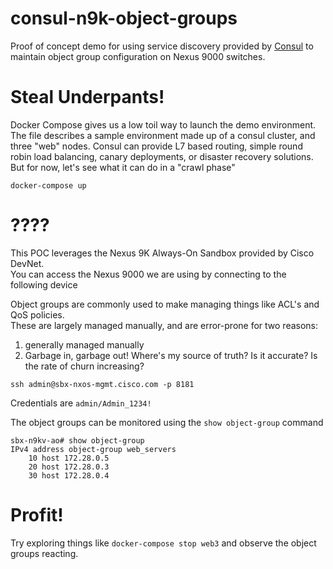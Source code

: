 # consul-n9k-object-groups

Proof of concept demo for using service discovery provided by [Consul](https://www.consul.io/)
to maintain object group configuration on Nexus 9000 switches.  

# Steal Underpants!

Docker Compose gives us a low toil way to launch the demo environment.  The file describes
a sample environment made up of a consul cluster, and three "web" nodes. Consul can provide
L7 based routing, simple round robin load balancing, canary deployments, or
disaster recovery solutions. But for now, let's see what it can do in a "crawl phase"

```
docker-compose up
```


# ????

This POC leverages the Nexus 9K Always-On Sandbox provided by Cisco DevNet.  
You can access the Nexus 9000 we are using by connecting to the following device

Object groups are commonly used to make managing things like ACL's and QoS policies.  
These are largely managed manually, and are error-prone for two reasons:
1. generally managed manually
2. Garbage in, garbage out! Where's my source of truth? Is it accurate? Is the rate of churn increasing?


```
ssh admin@sbx-nxos-mgmt.cisco.com -p 8181
```

Credentials are `admin/Admin_1234!`


The object groups can be monitored using the `show object-group` command
```
sbx-n9kv-ao# show object-group
IPv4 address object-group web_servers
	10 host 172.28.0.5
	20 host 172.28.0.3
	30 host 172.28.0.4

```

# Profit!

Try exploring things like `docker-compose stop web3` and observe the object groups reacting.
